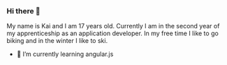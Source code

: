 ### Hi there 👋
My name is Kai and I am 17 years old. Currently I am in the second year of my apprenticeship as an application developer. In my free time I like to go biking and in the winter I like to ski.
- 🌱 I’m currently learning angular.js



<!--
**Kaigummi12/Kaigummi12** is a ✨ _special_ ✨ repository because its `README.md` (this file) appears on your GitHub profile.

Here are some ideas to get you started:

- 🔭 I’m currently working on ...
- 🌱 I’m currently learning ...
- 👯 I’m looking to collaborate on ...
- 🤔 I’m looking for help with ...
- 💬 Ask me about ...
- 📫 How to reach me: ...
- 😄 Pronouns: ...
- ⚡ Fun fact: ...
-->
